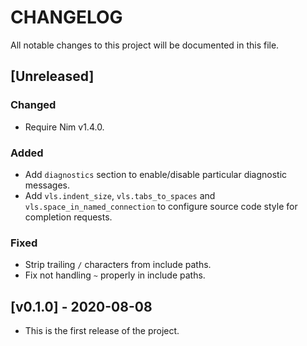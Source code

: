 # CHANGELOG

All notable changes to this project will be documented in this file.

## [Unreleased]

### Changed

- Require Nim v1.4.0.

### Added

- Add `diagnostics` section to enable/disable particular diagnostic messages.
- Add `vls.indent_size`, `vls.tabs_to_spaces` and
  `vls.space_in_named_connection` to configure source code style for completion
  requests.

### Fixed

- Strip trailing `/` characters from include paths.
- Fix not handling `~` properly in include paths.

## [v0.1.0] - 2020-08-08

- This is the first release of the project.
